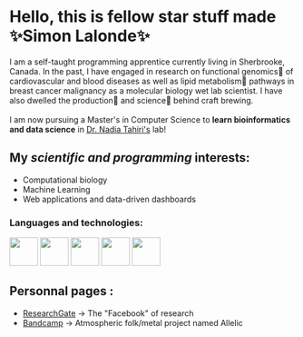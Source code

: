 # Hello, this is fellow star stuff made :sparkles:Simon Lalonde:sparkles:
I am a self-taught programming apprentice currently living in Sherbrooke, Canada. In the past, I have engaged in research on functional genomics:dna: of cardiovascular and blood diseases as well as lipid metabolism:test_tube: pathways in breast cancer malignancy as a molecular biology wet lab scientist. I have also dwelled the production:beer: and science:microscope: behind craft brewing.<br><br>
I am now pursuing a Master's in Computer Science to **learn bioinformatics and data science** in [Dr. Nadia Tahiri's](https://tahirinadia.github.io/) lab!

## My ***scientific and programming*** interests:
- Computational biology 
- Machine Learning
- Web applications and data-driven dashboards

### Languages and technologies:<br>
<p align="left">
<img src="https://cdn.jsdelivr.net/gh/devicons/devicon/icons/python/python-original-wordmark.svg" width=50/>
<img src="https://cdn.jsdelivr.net/gh/devicons/devicon/icons/pandas/pandas-original-wordmark.svg" width=50/>
<img src="https://cdn.jsdelivr.net/gh/devicons/devicon/icons/linux/linux-original.svg" width=50/>
<img src="https://cdn.jsdelivr.net/gh/devicons/devicon/icons/markdown/markdown-original.svg" width=50/>
<img src="https://cdn.jsdelivr.net/gh/devicons/devicon/icons/git/git-original-wordmark.svg" width=50/>
</p>

## Personnal pages :
- [ResearchGate](https://www.researchgate.net/profile/Simon-Lalonde) -> The "Facebook" of research
- [Bandcamp](https://allelic.bandcamp.com/) -> Atmospheric folk/metal project named Allelic

